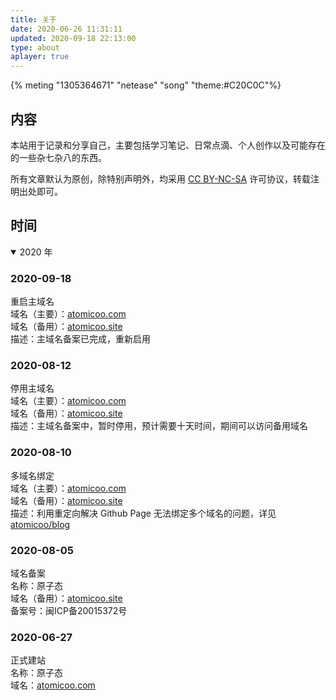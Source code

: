 ```yaml
---
title: 关于
date: 2020-06-26 11:31:11
updated: 2020-09-18 22:13:00
type: about
aplayer: true
---
```


{% meting "1305364671" "netease" "song" "theme:#C20C0C"%}

## 内容

本站用于记录和分享自己，主要包括学习笔记、日常点滴、个人创作以及可能存在的一些杂七杂八的东西。

所有文章默认为原创，除特别声明外，均采用 [CC BY-NC-SA](https://creativecommons.org/licenses/by-nc-sa/4.0/deed.zh) 许可协议，转载注明出处即可。

## 时间

<details open>
<summary>2020 年</summary>

### 2020-09-18

重启主域名  
域名（主要）：[atomicoo.com](https://atomicoo.com/)  
域名（备用）：[atomicoo.site](https://atomicoo.site/)  
描述：主域名备案已完成，重新启用

### 2020-08-12

停用主域名  
域名（主要）：[atomicoo.com](https://atomicoo.com/)  
域名（备用）：[atomicoo.site](https://atomicoo.site/)  
描述：主域名备案中，暂时停用，预计需要十天时间，期间可以访问备用域名

### 2020-08-10

多域名绑定  
域名（主要）：[atomicoo.com](https://atomicoo.com/)  
域名（备用）：[atomicoo.site](https://atomicoo.site/)  
描述：利用重定向解决 Github Page 无法绑定多个域名的问题，详见 [atomicoo/blog](https://github.com/atomicoo/blog)  

### 2020-08-05

域名备案  
名称：原子态  
域名（备用）：[atomicoo.site](https://atomicoo.site/)  
备案号：闽ICP备20015372号

### 2020-06-27

正式建站  
名称：原子态  
域名：[atomicoo.com](https://atomicoo.com/)  

</details>